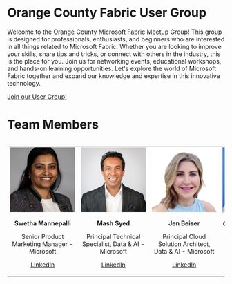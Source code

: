 # Orange County Fabric User Group

Welcome to the Orange County Microsoft Fabric Meetup Group! This group is designed for professionals, enthusiasts, and beginners who are interested in all things related to Microsoft Fabric. Whether you are looking to improve your skills, share tips and tricks, or connect with others in the industry, this is the place for you. Join us for networking events, educational workshops, and hands-on learning opportunities. Let's explore the world of Microsoft Fabric together and expand our knowledge and expertise in this innovative technology.

[Join our User Group!](https://www.meetup.com/orange-county-microsoft-fabric-project-meetup-group/)

# Team Members

<div style="display: flex; justify-content: center;">
  <table style="table-layout: fixed; width: 100%;">
    <tr>
      <td style="text-align: center; vertical-align: top; width: 16.66%;">
        <div style="width: 150px; margin: 0 auto;">
          <img src="https://github.com/microsoft/OrangeCountyFabricUserGroup/blob/main/images/swetha.jpg" alt="Swetha Mannepalli" style="width: 100%; height: auto;">
          <p align="center"><strong>Swetha Mannepalli</strong></p>
          <p align="center">Senior Product Marketing Manager - Microsoft</p>
          <p align="center"><a href="https://www.linkedin.com/in/swetha-mannepalli-8064074b">LinkedIn</a></p>
        </div>
      </td>
      <td style="text-align: center; vertical-align: top; width: 16.66%;">
        <div style="width: 150px; margin: 0 auto;">
          <img src="https://github.com/microsoft/OrangeCountyFabricUserGroup/blob/main/images/mash.jpg" alt="Mash Syed" style="width: 100%; height: auto;">
          <p align="center"><strong>Mash Syed</strong></p>
          <p align="center">Principal Technical Specialist, Data & AI - Microsoft</p>
          <p align="center"><a href="https://www.linkedin.com/in/mashsyed">LinkedIn</a></p>
        </div>
      </td>
      <td style="text-align: center; vertical-align: top; width: 16.66%;">
        <div style="width: 150px; margin: 0 auto;">
          <img src="https://github.com/microsoft/OrangeCountyFabricUserGroup/blob/main/images/jen.jpg" alt="Jen Beiser" style="width: 100%; height: auto;">
          <p align="center"><strong>Jen Beiser</strong></p>
          <p align="center">Principal Cloud Solution Architect, Data & AI - Microsoft</p>
          <p align="center"><a href="https://www.linkedin.com/in/jenbeiser">LinkedIn</a></p>
        </div>
      </td>
      <td style="text-align: center; vertical-align: top; width: 16.66%;">
        <div style="width: 150px; margin: 0 auto;">
          <img src="https://github.com/microsoft/OrangeCountyFabricUserGroup/blob/main/images/chandra.jpg" alt="Chandra Subramanya" style="width: 100%; height: auto;">
          <p align="center"><strong>Chandra Subramanya</strong></p>
          <p align="center">Senior Cloud Solution Architect, SMC - Microsoft</p>
          <p align="center"><a href="https://www.linkedin.com/in/chandra-subramanya-b724a013">LinkedIn</a></p>
        </div>
      </td>
      <td style="text-align: center; vertical-align: top; width: 16.66%;">
        <div style="width: 150px; margin: 0 auto;">
          <img src="https://github.com/microsoft/OrangeCountyFabricUserGroup/blob/main/images/narayanan.jpg" alt="Narayanan Srinivasan" style="width: 100%; height: auto;">
          <p align="center"><strong>Narayanan Srinivasan</strong></p>
          <p align="center">Director, Data & AI - Microsoft</p>
          <p align="center"><a href="https://www.linkedin.com/in/narayanansrinivas">LinkedIn</a></p>
        </div>
      </td>
      <td style="text-align: center; vertical-align: top; width: 16.66%;">
        <div style="width: 150px; margin: 0 auto;">
          <img src="https://github.com/microsoft/OrangeCountyFabricUserGroup/blob/main/images/anupama.jpg" alt="Anupama Kulapputtil" style="width: 100%; height: auto;">
          <p align="center"><strong>Anupama Kulapputtil</strong></p>
          <p align="center">Director, Edwards Lifesciences</p>
          <p align="center"><a href="https://www.linkedin.com/in/anupama-kulapputtil-393a6322">LinkedIn</a></p>
        </div>
      </td>
    </tr>
  </table>
</div>
